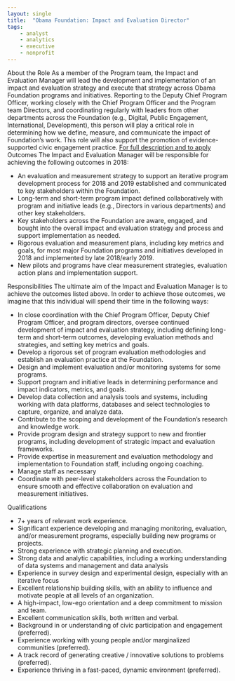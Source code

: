 ```yaml
---
layout: single
title:  "Obama Foundation: Impact and Evaluation Director"
tags: 
    - analyst
    - analytics
    - executive
    - nonprofit
---
```


About the Role
As a member of the Program team, the Impact and Evaluation Manager will lead the development and implementation of an impact and evaluation strategy and execute that strategy across Obama Foundation programs and initiatives.  Reporting to the Deputy Chief Program Officer, working closely with the Chief Program Officer and the Program team Directors, and coordinating regularly with leaders from other departments across the Foundation (e.g., Digital, Public Engagement, International, Development), this person will play a critical role in determining how we define, measure, and communicate the impact of Foundation’s work. This role will also support the promotion of evidence-supported civic engagement practice.
[For full description and to apply](https://boards.greenhouse.io/obamafoundation/jobs/4006749002#.WmEf_5M-d-W)
Outcomes
The Impact and Evaluation Manager will be responsible for achieving the following outcomes in 2018:

* An evaluation and measurement strategy to support an iterative program development process for 2018 and 2019 established and communicated to key stakeholders within the Foundation.
* Long-term and short-term program impact defined collaboratively with program and initiative leads (e.g., Directors in various departments) and other key stakeholders.  
* Key stakeholders across the Foundation are aware, engaged, and bought into the overall impact and evaluation strategy and process and support implementation as needed.   
* Rigorous evaluation and measurement plans, including key metrics and goals, for most major Foundation programs and initiatives developed in 2018 and implemented by late 2018/early 2019.
* New pilots and programs have clear measurement strategies, evaluation action plans and implementation support.

Responsibilities
The ultimate aim of the Impact and Evaluation Manager is to achieve the outcomes listed above. In order to achieve those outcomes, we imagine that this individual will spend their time in the following ways:

* In close coordination with the Chief Program Officer, Deputy Chief Program Officer, and program directors, oversee continued development of impact and evaluation strategy, including defining long-term and short-term outcomes, developing evaluation methods and strategies, and setting key metrics and goals.
* Develop a rigorous set of program evaluation methodologies and establish an evaluation practice at the Foundation.
* Design and implement evaluation and/or monitoring systems for some programs.
* Support program and initiative leads in determining performance and impact indicators, metrics, and goals.
* Develop data collection and analysis tools and systems, including working with data platforms, databases and select technologies to capture, organize, and analyze data.
* Contribute to the scoping and development of the Foundation’s research and knowledge work.
* Provide program design and strategy support to new and frontier programs, including development of strategic impact and evaluation frameworks.
* Provide expertise in measurement and evaluation methodology and implementation to Foundation staff, including ongoing coaching.
* Manage staff as necessary
* Coordinate with peer-level stakeholders across the Foundation to ensure smooth and effective collaboration on evaluation and measurement initiatives.

Qualifications
* 7+ years of relevant work experience.
* Significant experience developing and managing monitoring, evaluation, and/or measurement programs, especially building new programs or projects.
* Strong experience with strategic planning and execution.
* Strong data and analytic capabilities, including a working understanding of data systems and management and data analysis
* Experience in survey design and experimental design, especially with an iterative focus
* Excellent relationship building skills, with an ability to influence and motivate people at all levels of an organization.
* A high-impact, low-ego orientation and a deep commitment to mission and team.
* Excellent communication skills, both written and verbal.
* Background in or understanding of civic participation and engagement (preferred).
* Experience working with young people and/or marginalized communities (preferred).
* A track record of generating creative / innovative solutions to problems (preferred).
* Experience thriving in a fast-paced, dynamic environment (preferred).
